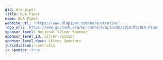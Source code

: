 ```yaml
---
gid: dla-piper
title: DLA Piper
name: DLA Piper
website_url: 'https://www.dlapiper.com/en/australia/'
logo_url: 'https://www.govhack.org/wp-content/uploads/2016/05/DLA-Piper-200px1.png'
sponsor_level: National Silver Sponsor
sponsor_level_id: silver-sponsor
sponsor_level_desc: Silver Sponsors
jurisdiction: australia
is_sponsor: true
---
```

